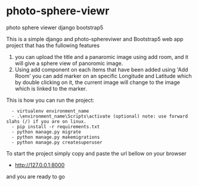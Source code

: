 # photo-sphere-viewr
photo sphere viewer django bootstrap5

This is a simple django and photo-sphereviwer and Bootstrap5 web app project that has the fullowing features
1. you can upload the title and a panaromic image using add room, and it will give a sphere view of panoromic image.
2. Using add component on each items that have been added using 'Add Room' you can add marker on an specific 
   Longitude and Latitude which by double clicking on it, the current image will change to the image which is linked to the marker.


This is how you can run the project:
      
      - virtualenv environment_name
      - .\environment_name\Scripts\activate (optional) note: use forward slahs (/) if you are on linux.
      - pip install -r requirements.txt
      - python manage.py migrate
      - python manage.py makemigrations
      - python manage.py createsuperuser

To start the project simply copy and paste the url bellow on your browser
- http://127.0.0.1:8000

and you are ready to go
